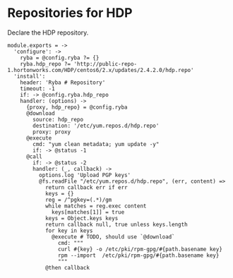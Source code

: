 
# Repositories for HDP

Declare the HDP repository.

    module.exports = ->
      'configure': ->
        ryba = @config.ryba ?= {}
        ryba.hdp_repo ?= 'http://public-repo-1.hortonworks.com/HDP/centos6/2.x/updates/2.4.2.0/hdp.repo'
      'install': 
        header: 'Ryba # Repository'
        timeout: -1
        if: -> @config.ryba.hdp_repo
        handler: (options) ->
          {proxy, hdp_repo} = @config.ryba
          @download
            source: hdp_repo
            destination: '/etc/yum.repos.d/hdp.repo'
            proxy: proxy
          @execute
            cmd: "yum clean metadata; yum update -y"
            if: -> @status -1
          @call
            if: -> @status -2
            handler: (_, callback) ->
              options.log 'Upload PGP keys'
              @fs.readFile "/etc/yum.repos.d/hdp.repo", (err, content) =>
                return callback err if err
                keys = {}
                reg = /^pgkey=(.*)/gm
                while matches = reg.exec content
                  keys[matches[1]] = true
                keys = Object.keys keys
                return callback null, true unless keys.length
                for key in keys
                  @execute # TODO, should use `@download`
                    cmd: """
                    curl #{key} -o /etc/pki/rpm-gpg/#{path.basename key}
                    rpm --import  /etc/pki/rpm-gpg/#{path.basename key}
                    """
                @then callback
